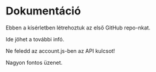 # Dokumentáció

Ebben a kísérletben létrehoztuk az első GitHub repo-nkat.

Ide jöhet a további infó.

Ne feledd az account.js-ben az API kulcsot!

Nagyon fontos üzenet.


